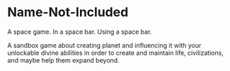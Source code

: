 # Name-Not-Included
A space game. In a space bar. Using a space bar.

A sandbox game about creating planet and influencing it with your unlockable divine abilities in order to create and maintain life, civilizations, and maybe help them expand beyond.
